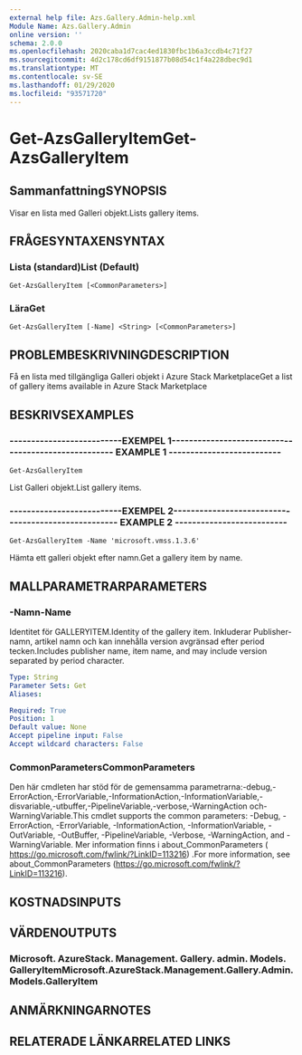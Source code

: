 ```yaml
---
external help file: Azs.Gallery.Admin-help.xml
Module Name: Azs.Gallery.Admin
online version: ''
schema: 2.0.0
ms.openlocfilehash: 2020caba1d7cac4ed1830fbc1b6a3ccdb4c71f27
ms.sourcegitcommit: 4d2c178cd6df9151877b08d54c1f4a228dbec9d1
ms.translationtype: MT
ms.contentlocale: sv-SE
ms.lasthandoff: 01/29/2020
ms.locfileid: "93571720"
---
```

# <span data-ttu-id="e604e-101">Get-AzsGalleryItem</span><span class="sxs-lookup"><span data-stu-id="e604e-101">Get-AzsGalleryItem</span></span>

## <span data-ttu-id="e604e-102">Sammanfattning</span><span class="sxs-lookup"><span data-stu-id="e604e-102">SYNOPSIS</span></span>
<span data-ttu-id="e604e-103">Visar en lista med Galleri objekt.</span><span class="sxs-lookup"><span data-stu-id="e604e-103">Lists gallery items.</span></span>

## <span data-ttu-id="e604e-104">FRÅGESYNTAXEN</span><span class="sxs-lookup"><span data-stu-id="e604e-104">SYNTAX</span></span>

### <span data-ttu-id="e604e-105">Lista (standard)</span><span class="sxs-lookup"><span data-stu-id="e604e-105">List (Default)</span></span>
```
Get-AzsGalleryItem [<CommonParameters>]
```

### <span data-ttu-id="e604e-106">Lära</span><span class="sxs-lookup"><span data-stu-id="e604e-106">Get</span></span>
```
Get-AzsGalleryItem [-Name] <String> [<CommonParameters>]
```

## <span data-ttu-id="e604e-107">PROBLEMBESKRIVNING</span><span class="sxs-lookup"><span data-stu-id="e604e-107">DESCRIPTION</span></span>
<span data-ttu-id="e604e-108">Få en lista med tillgängliga Galleri objekt i Azure Stack Marketplace</span><span class="sxs-lookup"><span data-stu-id="e604e-108">Get a list of gallery items available in Azure Stack Marketplace</span></span>

## <span data-ttu-id="e604e-109">BESKRIVS</span><span class="sxs-lookup"><span data-stu-id="e604e-109">EXAMPLES</span></span>

### <span data-ttu-id="e604e-110">--------------------------EXEMPEL 1--------------------------</span><span class="sxs-lookup"><span data-stu-id="e604e-110">-------------------------- EXAMPLE 1 --------------------------</span></span>
```
Get-AzsGalleryItem
```

<span data-ttu-id="e604e-111">List Galleri objekt.</span><span class="sxs-lookup"><span data-stu-id="e604e-111">List gallery items.</span></span>

### <span data-ttu-id="e604e-112">--------------------------EXEMPEL 2--------------------------</span><span class="sxs-lookup"><span data-stu-id="e604e-112">-------------------------- EXAMPLE 2 --------------------------</span></span>
```
Get-AzsGalleryItem -Name 'microsoft.vmss.1.3.6'
```

<span data-ttu-id="e604e-113">Hämta ett galleri objekt efter namn.</span><span class="sxs-lookup"><span data-stu-id="e604e-113">Get a gallery item by name.</span></span>

## <span data-ttu-id="e604e-114">MALLPARAMETRAR</span><span class="sxs-lookup"><span data-stu-id="e604e-114">PARAMETERS</span></span>

### <span data-ttu-id="e604e-115">-Namn</span><span class="sxs-lookup"><span data-stu-id="e604e-115">-Name</span></span>
<span data-ttu-id="e604e-116">Identitet för GALLERYITEM.</span><span class="sxs-lookup"><span data-stu-id="e604e-116">Identity of the gallery item.</span></span>
<span data-ttu-id="e604e-117">Inkluderar Publisher-namn, artikel namn och kan innehålla version avgränsad efter period tecken.</span><span class="sxs-lookup"><span data-stu-id="e604e-117">Includes publisher name, item name, and may include version separated by period character.</span></span>

```yaml
Type: String
Parameter Sets: Get
Aliases: 

Required: True
Position: 1
Default value: None
Accept pipeline input: False
Accept wildcard characters: False
```

### <span data-ttu-id="e604e-118">CommonParameters</span><span class="sxs-lookup"><span data-stu-id="e604e-118">CommonParameters</span></span>
<span data-ttu-id="e604e-119">Den här cmdleten har stöd för de gemensamma parametrarna:-debug,-ErrorAction,-ErrorVariable,-InformationAction,-InformationVariable,-disvariable,-utbuffer,-PipelineVariable,-verbose,-WarningAction och-WarningVariable.</span><span class="sxs-lookup"><span data-stu-id="e604e-119">This cmdlet supports the common parameters: -Debug, -ErrorAction, -ErrorVariable, -InformationAction, -InformationVariable, -OutVariable, -OutBuffer, -PipelineVariable, -Verbose, -WarningAction, and -WarningVariable.</span></span> <span data-ttu-id="e604e-120">Mer information finns i about_CommonParameters ( https://go.microsoft.com/fwlink/?LinkID=113216) .</span><span class="sxs-lookup"><span data-stu-id="e604e-120">For more information, see about_CommonParameters (https://go.microsoft.com/fwlink/?LinkID=113216).</span></span>

## <span data-ttu-id="e604e-121">KOSTNADS</span><span class="sxs-lookup"><span data-stu-id="e604e-121">INPUTS</span></span>

## <span data-ttu-id="e604e-122">VÄRDEN</span><span class="sxs-lookup"><span data-stu-id="e604e-122">OUTPUTS</span></span>

### <span data-ttu-id="e604e-123">Microsoft. AzureStack. Management. Gallery. admin. Models. GalleryItem</span><span class="sxs-lookup"><span data-stu-id="e604e-123">Microsoft.AzureStack.Management.Gallery.Admin.Models.GalleryItem</span></span>

## <span data-ttu-id="e604e-124">ANMÄRKNINGAR</span><span class="sxs-lookup"><span data-stu-id="e604e-124">NOTES</span></span>

## <span data-ttu-id="e604e-125">RELATERADE LÄNKAR</span><span class="sxs-lookup"><span data-stu-id="e604e-125">RELATED LINKS</span></span>

